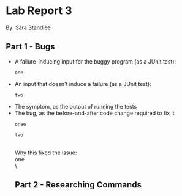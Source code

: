 # Lab Report 3
By: Sara Standlee
## Part 1 - Bugs
* A failure-inducing input for the buggy program (as a JUnit test):
  ```
  one
  ```
* An input that doesn't induce a failure (as a JUnit test):
  ```
  two
  ```
* The symptom, as the output of running the tests
* The bug, as the before-and-after code change required to fix it
  ```
  onee
  ```
  ```
  two
  ```
  \
Why this fixed the issue: \
one 
\
\
  ## Part 2 - Researching Commands
